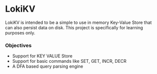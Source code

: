 # LokiKV

LokiKV is intended to be a simple to use in memory Key-Value Store that can also persist data on disk.
This project is specifically for learning purposes only.


### Objectives
 - Support for KEY VALUE Store
 - Support for basic commands like SET, GET, INCR, DECR
 - A DFA based query parsing engine
